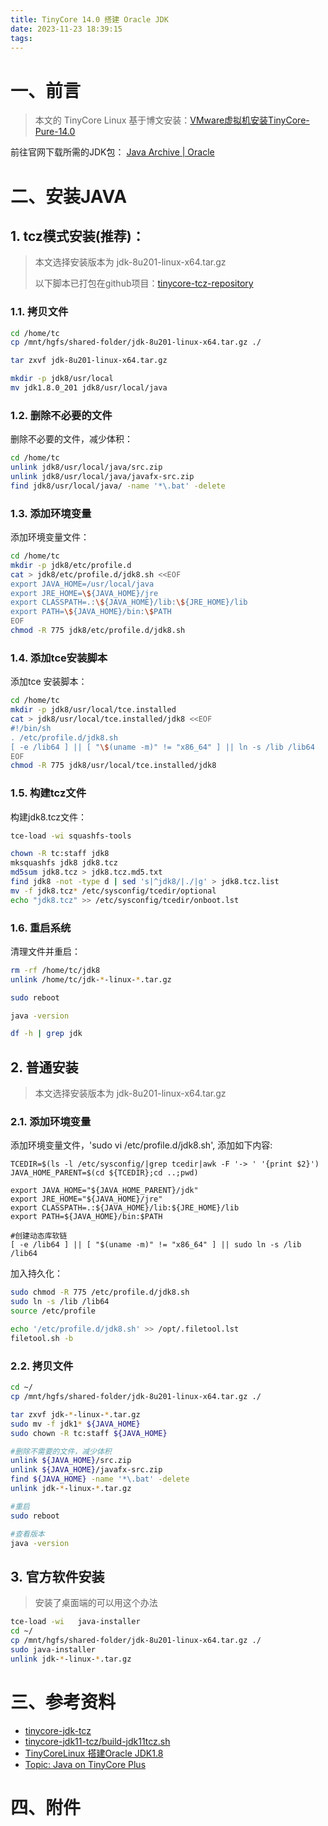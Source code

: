 ```yaml
---
title: TinyCore 14.0 搭建 Oracle JDK
date: 2023-11-23 18:39:15
tags:
---
```


# 一、前言

> 本文的 TinyCore Linux 基于博文安装：[VMware虚拟机安装TinyCore-Pure-14.0](/blog/2023/11/18/vmware-build-tinycore-pure-14.0/)

前往官网下载所需的JDK包： [Java Archive | Oracle](https://www.oracle.com/java/technologies/downloads/archive/#JavaSE)

# 二、安装JAVA

## 1. tcz模式安装(推荐)：

> 本文选择安装版本为 jdk-8u201-linux-x64.tar.gz
>
> 以下脚本已打包在github项目：[tinycore-tcz-repository](https://github.com/phpdragon/tinycore-tcz-repository/tree/main/14.x/x86_64/tcz)

### 1.1. 拷贝文件

```bash
cd /home/tc
cp /mnt/hgfs/shared-folder/jdk-8u201-linux-x64.tar.gz ./

tar zxvf jdk-8u201-linux-x64.tar.gz

mkdir -p jdk8/usr/local
mv jdk1.8.0_201 jdk8/usr/local/java
```

### 1.2. 删除不必要的文件

删除不必要的文件，减少体积：
```bash
cd /home/tc
unlink jdk8/usr/local/java/src.zip 
unlink jdk8/usr/local/java/javafx-src.zip
find jdk8/usr/local/java/ -name '*\.bat' -delete
```

### 1.3. 添加环境变量

添加环境变量文件：
```bash
cd /home/tc
mkdir -p jdk8/etc/profile.d
cat > jdk8/etc/profile.d/jdk8.sh <<EOF
export JAVA_HOME=/usr/local/java
export JRE_HOME=\${JAVA_HOME}/jre
export CLASSPATH=.:\${JAVA_HOME}/lib:\${JRE_HOME}/lib
export PATH=\${JAVA_HOME}/bin:\$PATH
EOF
chmod -R 775 jdk8/etc/profile.d/jdk8.sh
```

### 1.4. 添加tce安装脚本

添加tce 安装脚本：
```bash
cd /home/tc
mkdir -p jdk8/usr/local/tce.installed
cat > jdk8/usr/local/tce.installed/jdk8 <<EOF
#!/bin/sh
. /etc/profile.d/jdk8.sh
[ -e /lib64 ] || [ "\$(uname -m)" != "x86_64" ] || ln -s /lib /lib64
EOF
chmod -R 775 jdk8/usr/local/tce.installed/jdk8
```

### 1.5. 构建tcz文件

构建jdk8.tcz文件：
```bash
tce-load -wi squashfs-tools

chown -R tc:staff jdk8
mksquashfs jdk8 jdk8.tcz
md5sum jdk8.tcz > jdk8.tcz.md5.txt
find jdk8 -not -type d | sed 's|^jdk8/|./|g' > jdk8.tcz.list
mv -f jdk8.tcz* /etc/sysconfig/tcedir/optional
echo "jdk8.tcz" >> /etc/sysconfig/tcedir/onboot.lst
```

### 1.6. 重启系统

清理文件并重启：
```bash
rm -rf /home/tc/jdk8
unlink /home/tc/jdk-*-linux-*.tar.gz

sudo reboot

java -version

df -h | grep jdk
```

## 2. 普通安装

> 本文选择安装版本为 jdk-8u201-linux-x64.tar.gz

### 2.1. 添加环境变量

添加环境变量文件，'sudo vi /etc/profile.d/jdk8.sh', 添加如下内容:
```text
TCEDIR=$(ls -l /etc/sysconfig/|grep tcedir|awk -F '-> ' '{print $2}')
JAVA_HOME_PARENT=$(cd ${TCEDIR};cd ..;pwd)

export JAVA_HOME="${JAVA_HOME_PARENT}/jdk"
export JRE_HOME="${JAVA_HOME}/jre"
export CLASSPATH=.:${JAVA_HOME}/lib:${JRE_HOME}/lib
export PATH=${JAVA_HOME}/bin:$PATH

#创建动态库软链
[ -e /lib64 ] || [ "$(uname -m)" != "x86_64" ] || sudo ln -s /lib /lib64
```

加入持久化：
```bash
sudo chmod -R 775 /etc/profile.d/jdk8.sh
sudo ln -s /lib /lib64
source /etc/profile

echo '/etc/profile.d/jdk8.sh' >> /opt/.filetool.lst
filetool.sh -b
```

### 2.2. 拷贝文件

```bash
cd ~/
cp /mnt/hgfs/shared-folder/jdk-8u201-linux-x64.tar.gz ./

tar zxvf jdk-*-linux-*.tar.gz
sudo mv -f jdk1* ${JAVA_HOME}
sudo chown -R tc:staff ${JAVA_HOME}

#删除不需要的文件，减少体积
unlink ${JAVA_HOME}/src.zip
unlink ${JAVA_HOME}/javafx-src.zip
find ${JAVA_HOME} -name '*\.bat' -delete
unlink jdk-*-linux-*.tar.gz

#重启
sudo reboot

#查看版本
java -version
```

## 3. 官方软件安装

> 安装了桌面端的可以用这个办法

```bash
tce-load -wi   java-installer
cd ~/
cp /mnt/hgfs/shared-folder/jdk-8u201-linux-x64.tar.gz ./
sudo java-installer
unlink jdk-*-linux-*.tar.gz
```

# 三、参考资料

- [tinycore-jdk-tcz](https://github.com/phpdragon/tinycore-jdk-tcz)
- [tinycore-jdk11-tcz/build-jdk11tcz.sh](https://github.com/hpmtissera/tinycore-jdk11-tcz/blob/master/build-jdk11tcz.sh)
- [TinyCoreLinux 搭建Oracle JDK1.8](https://www.jianshu.com/p/34a045e0bdd5)
- [Topic: Java on TinyCore Plus](http://forum.tinycorelinux.net/index.php/topic,16715.0.html)

# 四、附件
